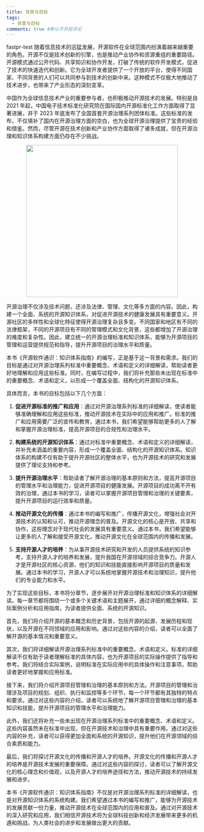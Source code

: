 ```yaml
---
title: 背景与目标
tags:
  - 背景与目标
comments: true #默认不开启评论
---
```

fastpr-test
随着信息技术的迅猛发展，开源软件在全球范围内扮演着越来越重要的角色。开源不仅是技术创新的引擎，也是推动产业协作和资源重组的重要路径。开源模式通过公开代码、共享知识和协作开发，打破了传统的软件开发模式，促进了技术的快速迭代和创新。它为全球开发者提供了一个开放的平台，使得不同国家、不同背景的人们可以共同参与到技术的创新中来。这种模式不仅极大地推动了技术进步，也带来了产业形态的深刻变革。

中国作为全球信息技术产业的重要参与者，也积极推动开源技术的发展。特别是自 2021 年起，中国电子技术标准化研究院在国际国内开源标准化工作方面取得了显著进展，并于 2023 年底发布了全国首套开源治理系列团体标准。这些标准的发布，不仅填补了国内在开源治理方面的空白，也为全球开源治理提供了宝贵的经验和借鉴。然而，尽管开源在技术创新和产业协作方面取得了诸多成就，但在开源治理和知识体系构建方面仍存在不少挑战。

<div align=center>
<img src="https://github.com/user-attachments/assets/98d00fd2-a8e2-478b-8969-2ab102b8275e" width="400px">
</div>

开源治理不仅涉及技术问题，还涉及法律、管理、文化等多方面的内容。因此，构建一个全面、系统的开源知识体系，对促进开源技术的健康发展具有重要意义。开源社区的多样性和全球化特征使得开源治理复杂且多变。不同国家和地区有不同的法律框架，不同的开源项目有不同的管理模式和文化背景，这些都增加了开源治理的难度和复杂性。因此，建立统一的开源治理标准和知识体系，能够为开源项目的管理和运营提供规范和指导，提升开源项目的治理水平和质量。

本书《开源软件通识：知识体系指南》的编写，正是基于这一背景和需求。我们的目标是通过对开源治理系列标准中重要概念、术语和定义的详细解读，帮助读者更好地理解和应用这些标准。同时，在编写过程中，我们将补充那些未出现在标准中的重要概念、术语和定义，以形成一个覆盖全面、结构化的开源知识体系。

具体而言，本书的目标包括以下几个方面：

1. **促进开源标准的推广和应用**：通过对开源治理系列标准的详细解读，使读者能够准确理解和应用这些标准，推动开源技术在实际中的应用和推广。标准的推广和应用需要广泛的宣传和教育，通过本书，我们希望能够帮助更多的人了解和掌握开源治理标准，提高开源项目的合规性和治理水平。

2. **构建系统的开源知识体系**：通过对标准中重要概念、术语和定义的详细解读，并补充未涵盖的重要内容，形成一个覆盖全面、结构化的开源知识体系。知识体系的构建不仅有助于提升开源社区的整体水平，也为开源技术的研究和发展提供了理论支持和参考。

3. **提升开源治理水平**：帮助读者了解开源治理的基本原则和方法，提高开源项目的管理水平和治理能力，促进开源项目的健康发展。开源项目的成功离不开有效的治理，通过本书的学习，读者可以掌握开源项目管理和治理的关键要素，提升开源项目的运行效率和质量。

4. **推动开源文化的传播**：通过本书的编写和推广，传播开源文化，增强社会对开源技术的认知和认可，推动开源理念的普及。开源文化的核心是开放、共享和协作，这些理念对于现代社会的发展具有重要意义。通过本书，我们希望能够让更多的人了解和接受开源文化，推动开源文化在全球范围内的传播和发展。

5. **支持开源人才的培养**：为从事开源技术研究和开发的人员提供系统的知识参考，支持开源人才的培养和发展，提升我国在开源领域的综合竞争力。开源人才是开源社区的核心资源，他们的知识和技能直接影响开源项目的质量和发展。通过本书的学习，开源人才可以系统地掌握开源技术和治理知识，提升他们的专业能力和水平。

为了实现这些目标，本书将分章节，逐步展开对开源治理标准和知识体系的详细解读。每一章节都将围绕一个或多个关键术语和主题展开，通过详细的概念解释、实际案例分析和应用指南，为读者提供全面、系统的开源知识。

首先，我们将介绍开源的基本概念和历史背景，包括开源的起源、发展历程和现状，以及开源在不同领域的应用和影响。通过对这些内容的介绍，读者可以全面了解开源的基本情况和重要意义。

其次，我们将详细解读开源治理系列标准中的重要概念、术语和定义。标准的详细解读不仅有助于读者理解标准的具体内容，也为开源项目的实际操作提供了指导和参考。我们将结合实际案例，说明标准在实际应用中的具体操作和注意事项，帮助读者更好地掌握和应用标准。

接下来，我们将介绍开源项目管理和治理的基本原则和方法。开源项目的管理和治理涉及项目的规划、组织、执行和监控等多个环节，每一个环节都有其独特的特点和要求。通过对这些内容的介绍，读者可以系统地了解开源项目管理和治理的基本知识和技能，提升开源项目的管理水平和治理能力。

此外，我们还将补充一些未出现在开源治理系列标准中的重要概念、术语和定义。这些内容虽然未在标准中出现，但在开源技术和治理中具有重要作用。通过对这些内容的补充，读者可以获得更加全面和系统的开源知识，提升他们在开源领域的综合素质和能力。

最后，我们将探讨开源文化的传播和开源人才的培养。开源文化的传播和开源人才的培养是开源技术发展的重要保障。通过对这些内容的探讨，读者可以了解开源文化的核心理念和价值观，以及开源人才的培养途径和方法，推动开源技术的持续发展和进步。

本书《开源软件通识：知识体系指南》不仅是对开源治理系列标准的详细解读，也是对开源知识体系的系统构建。我们希望通过本书的编写和推广，能够为开源技术的发展贡献一份力量，推动开源技术在全球范围内的应用和普及。通过对开源技术的深入研究和应用，我们相信开源技术将为全球科技创新和经济发展带来更多的机遇和挑战，为人类社会的进步和发展做出更大的贡献。